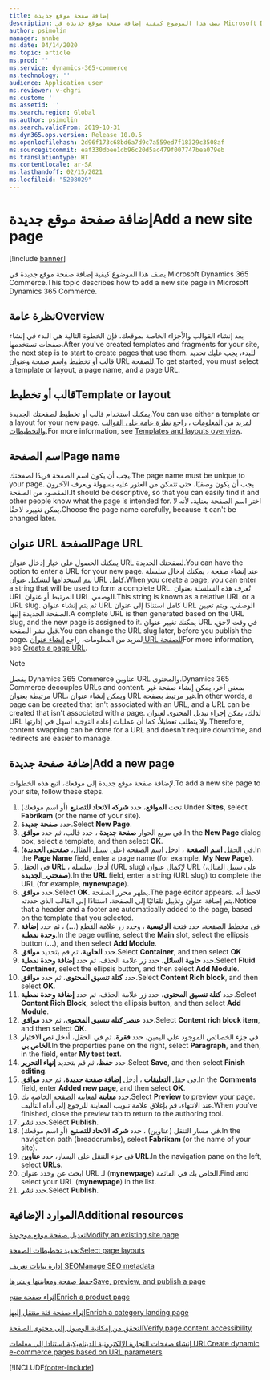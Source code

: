 ```yaml
---
title: إضافة صفحة موقع جديدة
description: يصف هذا الموضوع كيفية إضافة صفحة موقع جديدة في Microsoft Dynamics 365 Commerce.
author: psimolin
manager: annbe
ms.date: 04/14/2020
ms.topic: article
ms.prod: ''
ms.service: dynamics-365-commerce
ms.technology: ''
audience: Application user
ms.reviewer: v-chgri
ms.custom: ''
ms.assetid: ''
ms.search.region: Global
ms.author: psimolin
ms.search.validFrom: 2019-10-31
ms.dyn365.ops.version: Release 10.0.5
ms.openlocfilehash: 2d96f173c68bd6a7d9c7a559ed7f18329c3508af
ms.sourcegitcommit: eaf330dbee1db96c20d5ac479f007747bea079eb
ms.translationtype: HT
ms.contentlocale: ar-SA
ms.lasthandoff: 02/15/2021
ms.locfileid: "5208029"
---
```

# <a name="add-a-new-site-page"></a><span data-ttu-id="3dfab-103">إضافة صفحة موقع جديدة</span><span class="sxs-lookup"><span data-stu-id="3dfab-103">Add a new site page</span></span>


[!include [banner](includes/banner.md)]

<span data-ttu-id="3dfab-104">يصف هذا الموضوع كيفية إضافة صفحة موقع جديدة في Microsoft Dynamics 365 Commerce.</span><span class="sxs-lookup"><span data-stu-id="3dfab-104">This topic describes how to add a new site page in Microsoft Dynamics 365 Commerce.</span></span>

## <a name="overview"></a><span data-ttu-id="3dfab-105">نظرة عامة</span><span class="sxs-lookup"><span data-stu-id="3dfab-105">Overview</span></span>

<span data-ttu-id="3dfab-106">بعد إنشاء القوالب والأجزاء الخاصة بموقعك، فإن الخطوة التالية هي البدء في إنشاء صفحات تستخدمها.</span><span class="sxs-lookup"><span data-stu-id="3dfab-106">After you've created templates and fragments for your site, the next step is to start to create pages that use them.</span></span> <span data-ttu-id="3dfab-107">للبدء، يجب عليك تحديد قالب أو تخطيط واسم صفحة وعنوان URL للصفحة.</span><span class="sxs-lookup"><span data-stu-id="3dfab-107">To get started, you must select a template or layout, a page name, and a page URL.</span></span>

## <a name="template-or-layout"></a><span data-ttu-id="3dfab-108">قالب أو تخطيط</span><span class="sxs-lookup"><span data-stu-id="3dfab-108">Template or layout</span></span>

<span data-ttu-id="3dfab-109">يمكنك استخدام قالب أو تخطيط لصفحتك الجديدة.</span><span class="sxs-lookup"><span data-stu-id="3dfab-109">You can use either a template or a layout for your new page.</span></span> <span data-ttu-id="3dfab-110">لمزيد من المعلومات ، راجع [نظرة عامة على القوالب والتخطيطات](templates-layouts-overview.md).</span><span class="sxs-lookup"><span data-stu-id="3dfab-110">For more information, see [Templates and layouts overview](templates-layouts-overview.md).</span></span>

## <a name="page-name"></a><span data-ttu-id="3dfab-111">اسم الصفحة</span><span class="sxs-lookup"><span data-stu-id="3dfab-111">Page name</span></span>

<span data-ttu-id="3dfab-112">يجب أن يكون اسم الصفحة فريدًا لصفحتك.</span><span class="sxs-lookup"><span data-stu-id="3dfab-112">The page name must be unique to your page.</span></span> <span data-ttu-id="3dfab-113">يجب أن يكون وصفيًا، حتى تتمكن من العثور عليه بسهولة ويعرف الآخرون المقصود من الصفحة.</span><span class="sxs-lookup"><span data-stu-id="3dfab-113">It should be descriptive, so that you can easily find it and other people know what the page is intended for.</span></span> <span data-ttu-id="3dfab-114">اختر اسم الصفحة بعناية، لأنه لا يمكن تغييره لاحقًا.</span><span class="sxs-lookup"><span data-stu-id="3dfab-114">Choose the page name carefully, because it can't be changed later.</span></span>

## <a name="page-url"></a><span data-ttu-id="3dfab-115">عنوان URL للصفحة</span><span class="sxs-lookup"><span data-stu-id="3dfab-115">Page URL</span></span>

<span data-ttu-id="3dfab-116">يمكنك الحصول على خيار إدخال عنوان URL لصفحتك الجديدة.</span><span class="sxs-lookup"><span data-stu-id="3dfab-116">You can have the option to enter a URL for your new page.</span></span> <span data-ttu-id="3dfab-117">عند إنشاء صفحة ، يمكنك إدخال سلسلة يتم استخدامها لتشكيل عنوان URL كامل.</span><span class="sxs-lookup"><span data-stu-id="3dfab-117">When you create a page, you can enter a string that will be used to form a complete URL.</span></span> <span data-ttu-id="3dfab-118">تُعرف هذه السلسلة بعنوان URL المرتبط أو عنوان URL الوصفي.</span><span class="sxs-lookup"><span data-stu-id="3dfab-118">This string is known as a relative URL or a URL slug.</span></span> <span data-ttu-id="3dfab-119">ثم يتم إنشاء عنوان URL كامل استنادًا إلى عنوان URL الوصفي، ويتم تعيين الصفحة الجديدة إليها.</span><span class="sxs-lookup"><span data-stu-id="3dfab-119">A complete URL is then generated based on the URL slug, and the new page is assigned to it.</span></span> <span data-ttu-id="3dfab-120">يمكنك تغيير عنوان URL في وقت لاحق، قبل نشر الصفحة.</span><span class="sxs-lookup"><span data-stu-id="3dfab-120">You can change the URL slug later, before you publish the page.</span></span> <span data-ttu-id="3dfab-121">لمزيد من المعلومات، راجع [إنشاء عنوان URL للصفحة](create-page-URL.md)</span><span class="sxs-lookup"><span data-stu-id="3dfab-121">For more information, see [Create a page URL](create-page-URL.md).</span></span>

> [!NOTE]
> <span data-ttu-id="3dfab-122">يفصل Dynamics 365 Commerce عناوين URL والمحتوى.</span><span class="sxs-lookup"><span data-stu-id="3dfab-122">Dynamics 365 Commerce decouples URLs and content.</span></span> <span data-ttu-id="3dfab-123">بمعنى آخر، يمكن إنشاء صفحة غير مرتبطة بعنوان URL، ويمكن إنشاء عنوان URL غير مرتبط بصفحة.</span><span class="sxs-lookup"><span data-stu-id="3dfab-123">In other words, a page can be created that isn't associated with an URL, and a URL can be created that isn't associated with a page.</span></span> <span data-ttu-id="3dfab-124">لذلك، يمكن إجراء تبديل المحتوى لعنوان URL ولا يتطلب تعطيلاً، كما أن عمليات إعادة التوجيه أسهل في إدارتها.</span><span class="sxs-lookup"><span data-stu-id="3dfab-124">Therefore, content swapping can be done for a URL and doesn't require downtime, and redirects are easier to manage.</span></span>

## <a name="add-a-new-page"></a><span data-ttu-id="3dfab-125">إضافة صفحة جديدة</span><span class="sxs-lookup"><span data-stu-id="3dfab-125">Add a new page</span></span>

<span data-ttu-id="3dfab-126">لإضافة صفحة موقع جديدة إلى موقعك، اتبع هذه الخطوات.</span><span class="sxs-lookup"><span data-stu-id="3dfab-126">To add a new site page to your site, follow these steps.</span></span>

1. <span data-ttu-id="3dfab-127">تحت **المواقع**، حدد **شركه الاتحاد للتصنيع** (أو اسم موقعك).</span><span class="sxs-lookup"><span data-stu-id="3dfab-127">Under **Sites**, select **Fabrikam** (or the name of your site).</span></span>
1. <span data-ttu-id="3dfab-128">حدد **صفحة جديدة**.</span><span class="sxs-lookup"><span data-stu-id="3dfab-128">Select **New Page**.</span></span>
1. <span data-ttu-id="3dfab-129">في مربع الحوار **صفحة جديدة** ، حدد قالب، ثم حدد **موافق**.</span><span class="sxs-lookup"><span data-stu-id="3dfab-129">In the **New Page** dialog box, select a template, and then select **OK**.</span></span>
1. <span data-ttu-id="3dfab-130">في الحقل **اسم الصفحة** ، ادخل اسم الصفحة (علي سبيل المثال، **صفحتي الجديدة**).</span><span class="sxs-lookup"><span data-stu-id="3dfab-130">In the **Page Name** field, enter a page name (for example, **My New Page**).</span></span>
1. <span data-ttu-id="3dfab-131">في الحقل **URL** ، أدخل سلسلة (URL slug) لإكمال عنوان URL (على سبيل المثال، **صفحتي_الجديدة**).</span><span class="sxs-lookup"><span data-stu-id="3dfab-131">In the **URL** field, enter a string (URL slug) to complete the URL (for example, **mynewpage**).</span></span>
1. <span data-ttu-id="3dfab-132">حدد **موافق**.</span><span class="sxs-lookup"><span data-stu-id="3dfab-132">Select **OK**.</span></span> <span data-ttu-id="3dfab-133">يظهر محرر الصفحة.</span><span class="sxs-lookup"><span data-stu-id="3dfab-133">The page editor appears.</span></span> <span data-ttu-id="3dfab-134">لاحظ أنه يتم إضافة عنوان وتذييل تلقائيًا إلى الصفحة، استنادًا إلى القالب الذي حددته.</span><span class="sxs-lookup"><span data-stu-id="3dfab-134">Notice that a header and a footer are automatically added to the page, based on the template that you selected.</span></span>
1. <span data-ttu-id="3dfab-135">في مخطط الصفحة، حدد فتحة **الرئيسية** ، وحدد زر علامة القطع (**...**) ، ثم حدد **إضافة وحدة نمطية**.</span><span class="sxs-lookup"><span data-stu-id="3dfab-135">In the page outline, select the **Main** slot, select the ellipsis button (**...**), and then select **Add Module**.</span></span>
1. <span data-ttu-id="3dfab-136">حدد **الحاوية**، ثم قم بتحديد **موافق**.</span><span class="sxs-lookup"><span data-stu-id="3dfab-136">Select **Container**, and then select **OK**</span></span>
1. <span data-ttu-id="3dfab-137">حدد **حاوية السائل**، حدد زر علامة الحذف، ثم حدد **‏‫إضافة وحدة نمطية**‬.</span><span class="sxs-lookup"><span data-stu-id="3dfab-137">Select **Fluid Container**, select the ellipsis button, and then select **Add Module**.</span></span>
1. <span data-ttu-id="3dfab-138">حدد **كتلة تنسيق المحتوى**، ثم حدد **موافق**.</span><span class="sxs-lookup"><span data-stu-id="3dfab-138">Select **Content Rich block**, and then select **OK**.</span></span>
1. <span data-ttu-id="3dfab-139">حدد **كتلة تنسيق المحتوى**، حدد زر علامة الحذف، ثم حدد **‏‫إضافة وحدة نمطية**‬.</span><span class="sxs-lookup"><span data-stu-id="3dfab-139">Select **Content Rich Block**, select the ellipsis button, and then select **Add Module**.</span></span>
1. <span data-ttu-id="3dfab-140">حدد **عنصر كتلة تنسيق المحتوى**، ثم حدد **موافق**.</span><span class="sxs-lookup"><span data-stu-id="3dfab-140">Select **Content rich block item**, and then select **OK**.</span></span>
1. <span data-ttu-id="3dfab-141">في جزء الخصائص الموجود علي اليمين، حدد **فقرة**، ثم في الحقل، أدخل **نص الاختبار الخاص بي**.</span><span class="sxs-lookup"><span data-stu-id="3dfab-141">In the properties pane on the right, select **Paragraph**, and then, in the field, enter **My test text**.</span></span>
1. <span data-ttu-id="3dfab-142">حدد **حفظ**، ثم قم بتحديد **إنهاء التحرير**.</span><span class="sxs-lookup"><span data-stu-id="3dfab-142">Select **Save**, and then select **Finish editing**.</span></span>
1. <span data-ttu-id="3dfab-143">في حقل **التعليقات** ، أدخل **إضافة صفحة جديدة**، ثم حدد **موافق**.</span><span class="sxs-lookup"><span data-stu-id="3dfab-143">In the **Comments** field, enter **Added new page**, and then select **OK**.</span></span>
1. <span data-ttu-id="3dfab-144">حدد **معاينة** لمعاينه الصفحة الخاصة بك.</span><span class="sxs-lookup"><span data-stu-id="3dfab-144">Select **Preview** to preview your page.</span></span> <span data-ttu-id="3dfab-145">عند الانتهاء، قم بإغلاق علامة تبويب المعاينة للرجوع إلى أداة التأليف.</span><span class="sxs-lookup"><span data-stu-id="3dfab-145">When you've finished, close the preview tab to return to the authoring tool.</span></span>
1. <span data-ttu-id="3dfab-146">حدد **نشر**.</span><span class="sxs-lookup"><span data-stu-id="3dfab-146">Select **Publish**.</span></span>
1. <span data-ttu-id="3dfab-147">في مسار التنقل (عناوين) ، حدد **شركه الاتحاد للتصنيع** (أو اسم موقعك).</span><span class="sxs-lookup"><span data-stu-id="3dfab-147">In the navigation path (breadcrumbs), select **Fabrikam** (or the name of your site).</span></span>
1. <span data-ttu-id="3dfab-148">في جزء التنقل علي اليسار، حدد **عناوين URL**.</span><span class="sxs-lookup"><span data-stu-id="3dfab-148">In the navigation pane on the left, select **URLs**.</span></span>
1. <span data-ttu-id="3dfab-149">ابحث عن وحدد عنوان URL لـ (**mynewpage**) الخاص بك في القائمة.</span><span class="sxs-lookup"><span data-stu-id="3dfab-149">Find and select your URL (**mynewpage**) in the list.</span></span>
1. <span data-ttu-id="3dfab-150">حدد **نشر**.</span><span class="sxs-lookup"><span data-stu-id="3dfab-150">Select **Publish**.</span></span>

## <a name="additional-resources"></a><span data-ttu-id="3dfab-151">الموارد الإضافية</span><span class="sxs-lookup"><span data-stu-id="3dfab-151">Additional resources</span></span>

[<span data-ttu-id="3dfab-152">تعديل صفحة موقع موجودة</span><span class="sxs-lookup"><span data-stu-id="3dfab-152">Modify an existing site page</span></span>](modify-existing-page.md)

[<span data-ttu-id="3dfab-153">تحديد تخطيطات الصفحة</span><span class="sxs-lookup"><span data-stu-id="3dfab-153">Select page layouts</span></span>](select-page-layouts.md)

[<span data-ttu-id="3dfab-154">إدارة بيانات تعريف SEO</span><span class="sxs-lookup"><span data-stu-id="3dfab-154">Manage SEO metadata</span></span>](manage-seo-metadata.md)

[<span data-ttu-id="3dfab-155">حفظ صفحة ومعاينتها ونشرها</span><span class="sxs-lookup"><span data-stu-id="3dfab-155">Save, preview, and publish a page</span></span>](save-preview-publish-page.md)

[<span data-ttu-id="3dfab-156">إثراء صفحة منتج</span><span class="sxs-lookup"><span data-stu-id="3dfab-156">Enrich a product page</span></span>](enrich-product-page.md)

[<span data-ttu-id="3dfab-157">إثراء صفحة فئة منتقل إليها‬</span><span class="sxs-lookup"><span data-stu-id="3dfab-157">Enrich a category landing page</span></span>](enrich-category-page.md)

[<span data-ttu-id="3dfab-158">التحقق من إمكانية الوصول إلى محتوى الصفحة</span><span class="sxs-lookup"><span data-stu-id="3dfab-158">Verify page content accessibility</span></span>](verify-accessibility.md)

[<span data-ttu-id="3dfab-159">إنشاء صفحات التجارة الإلكترونية الديناميكية استنادا إلى معلمات URL</span><span class="sxs-lookup"><span data-stu-id="3dfab-159">Create dynamic e-commerce pages based on URL parameters</span></span>](create-dynamic-pages.md)


[!INCLUDE[footer-include](../includes/footer-banner.md)]